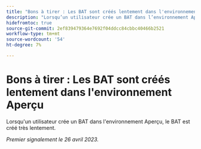 ```yaml
---
title: "Bons à tirer : Les BAT sont créés lentement dans l'environnement Aperçu"
description: "Lorsqu’un utilisateur crée un BAT dans l’environnement Aperçu, le BAT est créé très lentement."
hidefromtoc: true
source-git-commit: 2ef839479364e7692f04ddcc84cbbc40466b2521
workflow-type: tm+mt
source-wordcount: '54'
ht-degree: 7%

---
```



# Bons à tirer : Les BAT sont créés lentement dans l&#39;environnement Aperçu

<!--This article is by request. Article is on WF and WFP TOCs-->

Lorsqu&#39;un utilisateur crée un BAT dans l&#39;environnement Aperçu, le BAT est créé très lentement.

_Premier signalement le 26 avril 2023._


